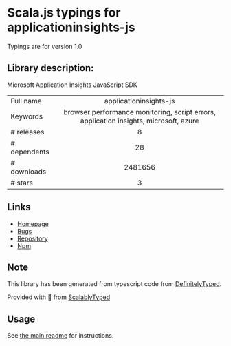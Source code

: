 
# Scala.js typings for applicationinsights-js

Typings are for version 1.0

## Library description:
Microsoft Application Insights JavaScript SDK

|                    |                 |
| ------------------ | :-------------: |
| Full name          | applicationinsights-js |
| Keywords           | browser performance monitoring, script errors, application insights, microsoft, azure |
| # releases         | 8 |
| # dependents       | 28 |
| # downloads        | 2481656 |
| # stars            | 3 |

## Links
- [Homepage](https://github.com/Microsoft/ApplicationInsights-JS#readme)
- [Bugs](https://github.com/Microsoft/ApplicationInsights-JS/issues)
- [Repository](https://github.com/Microsoft/ApplicationInsights-JS)
- [Npm](https://www.npmjs.com/package/applicationinsights-js)
    


## Note
This library has been generated from typescript code from [DefinitelyTyped](https://definitelytyped.org).

Provided with :purple_heart: from [ScalablyTyped](https://github.com/oyvindberg/ScalablyTyped)

## Usage
See [the main readme](../../readme.md) for instructions.


